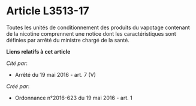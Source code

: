 # Article L3513-17

Toutes les unités de conditionnement des produits du vapotage contenant de la nicotine comprennent une notice dont les
caractéristiques sont définies par arrêté du ministre chargé de la santé.

**Liens relatifs à cet article**

_Cité par_:

  - Arrêté du 19 mai 2016 - art. 7 (V)

_Créé par_:

  - Ordonnance n°2016-623 du 19 mai 2016 - art. 1
